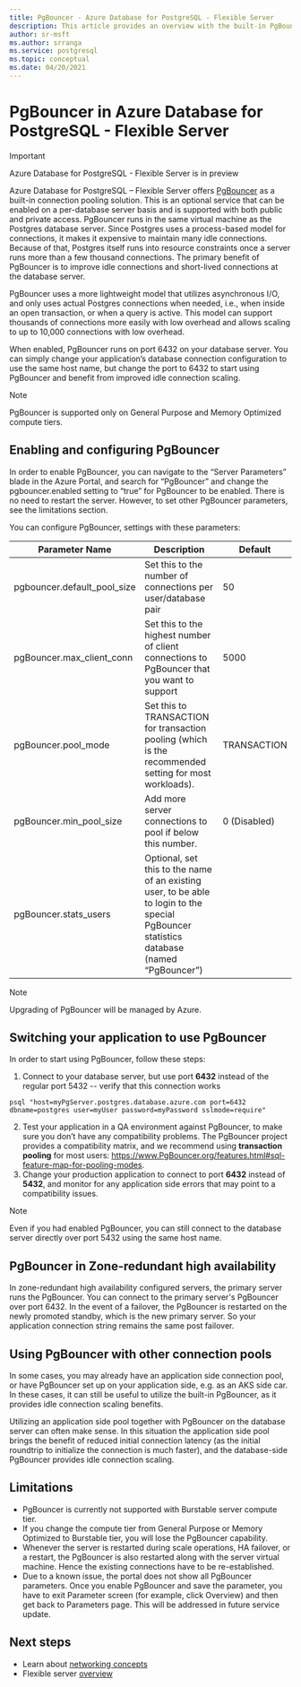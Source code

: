 ```yaml
---
title: PgBouncer - Azure Database for PostgreSQL - Flexible Server
description: This article provides an overview with the built-in PgBouncer extension.
author: sr-msft
ms.author: srranga
ms.service: postgresql
ms.topic: conceptual
ms.date: 04/20/2021
---
```


# PgBouncer in Azure Database for PostgreSQL - Flexible Server

> [!IMPORTANT]
> Azure Database for PostgreSQL - Flexible Server is in preview

Azure Database for PostgreSQL – Flexible Server offers [PgBouncer](https://github.com/pgbouncer/pgbouncer) as a built-in connection pooling solution. This is an optional service that can be enabled on a per-database server basis and is supported with both public and private access. PgBouncer runs in the same virtual machine as the Postgres database server. Since Postgres uses a process-based model for connections, it makes it expensive to maintain many idle connections. Because of that, Postgres itself runs into resource constraints once a server runs more than a few thousand connections. The primary benefit of PgBouncer is to improve idle connections and short-lived connections at the database server.

PgBouncer uses a more lightweight model that utilizes asynchronous I/O, and only uses actual Postgres connections when needed, i.e., when inside an open transaction, or when a query is active. This model can support thousands of connections more easily with low overhead and allows scaling to up to 10,000 connections with low overhead.

When enabled, PgBouncer runs on port 6432 on your database server. You can simply change your application’s database connection configuration to use the same host name, but change the port to 6432 to start using PgBouncer and benefit from improved idle connection scaling.

> [!Note]
> PgBouncer is supported only on General Purpose and Memory Optimized compute tiers.

## Enabling and configuring PgBouncer

In order to enable PgBouncer, you can navigate to the “Server Parameters” blade in the Azure Portal, and search for “PgBouncer” and change the pgbouncer.enabled setting to “true” for PgBouncer to be enabled. There is no need to restart the server. However, to set other PgBouncer parameters, see the limitations section.

You can configure PgBouncer, settings with these parameters:

| Parameter Name             | Description | Default | 
|----------------------|--------|-------------|
| pgbouncer.default_pool_size | Set this to the number of connections per user/database pair      | 50       | 
| pgBouncer.max_client_conn | Set this to the highest number of client connections to PgBouncer that you want to support      | 5000     | 
| pgBouncer.pool_mode | Set this to TRANSACTION for transaction pooling (which is the recommended setting for most workloads).      | TRANSACTION     |
| pgBouncer.min_pool_size | Add more server connections to pool if below this number.    |   0 (Disabled)   |
| pgBouncer.stats_users | Optional, set this to the name of an existing user, to be able to login to the special PgBouncer statistics database (named “PgBouncer”)    |      |

> [!Note] 
> Upgrading of PgBouncer will be managed by Azure.

## Switching your application to use PgBouncer

In order to start using PgBouncer, follow these steps:
1. Connect to your database server, but use port **6432** instead of the regular port 5432 -- verify that this connection works
```azurecli-interactive
psql "host=myPgServer.postgres.database.azure.com port=6432 dbname=postgres user=myUser password=myPassword sslmode=require"
```
2. Test your application in a QA environment against PgBouncer, to make sure you don’t have any compatibility problems. The PgBouncer project provides a compatibility matrix, and we recommend using **transaction pooling** for most users: https://www.PgBouncer.org/features.html#sql-feature-map-for-pooling-modes.
3. Change your production application to connect to port **6432** instead of **5432**, and monitor for any application side errors that may point to a compatibility issues.

> [!Note] 
> Even if you had enabled PgBouncer, you can still connect to the database server directly over port 5432 using the same host name.

## PgBouncer in Zone-redundant high availability

In zone-redundant high availability configured servers, the primary server runs the PgBouncer. You can connect to the primary server's PgBouncer over port 6432. In the event of a failover, the PgBouncer is restarted on the newly promoted standby, which is the new primary server. So your application connection string remains the same post failover. 

## Using PgBouncer with other connection pools

In some cases, you may already have an application side connection pool, or have PgBouncer set up on your application side, e.g. as an AKS side car. In these cases,  it can still be useful to utilize the built-in PgBouncer, as it provides idle connection scaling benefits.

Utilizing an application side pool together with PgBouncer on the database server can often make sense. In this situation the application side pool brings the benefit of reduced initial connection latency (as the initial roundtrip to initialize the connection is much faster), and the database-side PgBouncer provides idle connection scaling.

## Limitations
 
* PgBouncer is currently not supported with Burstable server compute tier. 
* If you change the compute tier from General Purpose or Memory Optimized to Burstable tier, you will lose the PgBouncer capability.
* Whenever the server is restarted during scale operations, HA failover, or a restart, the PgBouncer is also restarted along with the server virtual machine. Hence the existing connections have to be re-established.
* Due to a known issue, the portal does not show all PgBouncer parameters. Once you enable PgBouncer and save the parameter, you have to exit Parameter screen (for example, click Overview) and then get back to Parameters page. This will be addressed in future service update.

## Next steps

- Learn about [networking concepts](./concepts-networking.md)
- Flexible server [overview](./overview.md)
